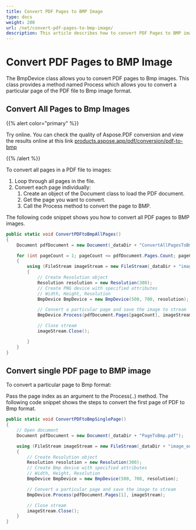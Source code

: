 ```yaml
---
title: Convert PDF Pages to BMP Image
type: docs
weight: 200
url: /net/convert-pdf-pages-to-bmp-image/
description: This article describes how to convert PDF Pages to BMP image, convert all Pages to Bmp images and convert single PDF page to BMP image.
---
```


# Convert PDF Pages to BMP Image

The BmpDevice class allows you to convert PDF pages to Bmp images. This class provides a method named Process which allows you to convert a particular page of the PDF file to Bmp image format.

## Convert All Pages to Bmp Images

{{% alert color="primary" %}}

Try online. You can check the quality of Aspose.PDF conversion and view the results online at this link [products.aspose.app/pdf/conversion/pdf-to-bmp](https://products.aspose.app/pdf/conversion/pdf-to-bmp)

{{% /alert %}}

To convert all pages in a PDF file to images:

1. Loop through all pages in the file.
1. Convert each page individually:
    1. Create an object of the Document class to load the PDF document.
    1. Get the page you want to convert.
    1. Call the Process method to convert the page to BMP.

The following code snippet shows you how to convert all PDF pages to BMP images.

```csharp
public static void ConvertPDFtoBmpAllPages()
{
    Document pdfDocument = new Document(_dataDir + "ConvertAllPagesToBmp.pdf");

    for (int pageCount = 1; pageCount <= pdfDocument.Pages.Count; pageCount++)
    {
        using (FileStream imageStream = new FileStream(_dataDir + "image" + pageCount + "_out" + ".bmp", FileMode.Create))
        {
            // Create Resolution object
            Resolution resolution = new Resolution(300);
            // Create PNG device with specified attributes
            // Width, Height, Resolution
            BmpDevice BmpDevice = new BmpDevice(500, 700, resolution);

            // Convert a particular page and save the image to stream
            BmpDevice.Process(pdfDocument.Pages[pageCount], imageStream);

            // Close stream
            imageStream.Close();

        }
    }
}
```

## Convert single PDF page to BMP image

To convert a particular page to Bmp format:

Pass the page index as an argument to the Process(..) method.
The following code snippet shows the steps to convert the first page of PDF to Bmp format.

```csharp
public static void ConvertPDFtoBmpSinglePage()
{
    // Open document
    Document pdfDocument = new Document(_dataDir + "PageToBmp.pdf");

    using (FileStream imageStream = new FileStream(_dataDir + "image_out.Bmp", FileMode.Create))
    {
        // Create Resolution object
        Resolution resolution = new Resolution(300);
        // Create Bmp device with specified attributes
        // Width, Height, Resolution
        BmpDevice BmpDevice = new BmpDevice(500, 700, resolution);

        // Convert a particular page and save the image to stream
        BmpDevice.Process(pdfDocument.Pages[1], imageStream);

        // Close stream
        imageStream.Close();
    }
}
```
